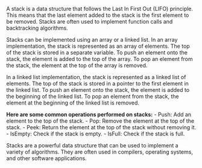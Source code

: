A stack is a data structure that follows the Last In First Out (LIFO) principle. This means that the last element added to the stack is the first element to be removed. Stacks are often used to implement function calls and backtracking algorithms.

Stacks can be implemented using an array or a linked list. In an array implementation, the stack is represented as an array of elements. The top of the stack is stored in a separate variable. To push an element onto the stack, the element is added to the top of the array. To pop an element from the stack, the element at the top of the array is removed.

In a linked list implementation, the stack is represented as a linked list of elements. The top of the stack is stored in a pointer to the first element in the linked list. To push an element onto the stack, the element is added to the beginning of the linked list. To pop an element from the stack, the element at the beginning of the linked list is removed.

**Here are some common operations performed on stacks:**
    - Push: Add an element to the top of the stack.
    - Pop: Remove the element at the top of the stack.
    - Peek: Return the element at the top of the stack without removing it.
    - IsEmpty: Check if the stack is empty.
    - IsFull: Check if the stack is full.

Stacks are a powerful data structure that can be used to implement a variety of algorithms. They are often used in compilers, operating systems, and other software applications.